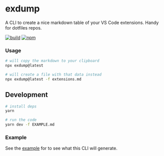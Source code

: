 # exdump

A CLI to create a nice markdown table of your VS Code extensions. Handy for dotfiles repos.

[![build](https://img.shields.io/github/actions/workflow/status/Hacksore/vscode-extension-markdown/ci.yaml?branch=master)](https://github.com/Hacksore/vscode-extension-markdown/actions)
[![npm](https://img.shields.io/npm/v/exdump)](https://www.npmjs.com/package/exdump)

### Usage
```sh
# will copy the markdown to your clipboard
npx exdump@latest

# will create a file with that data instead
npx exdump@latest -f extensions.md
```

## Development
```sh
# install deps
yarn

# run the code
yarn dev -f EXAMPLE.md
```

### Example
See the [example](./EXAMPLE.md) for to see what this CLI will generate.